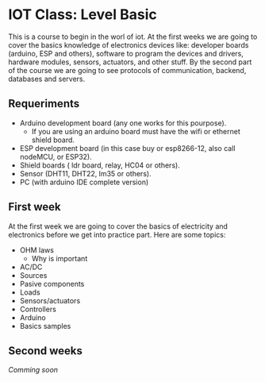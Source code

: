 # IOT Class: Level Basic

This is a course to begin in the worl of iot. At the first weeks we are going to cover the basics knowledge of electronics devices like: developer boards (arduino, ESP and others), software to program the devices and drivers, hardware modules, sensors, actuators, and other stuff. By the second part of the course we are going to see protocols of communication, backend, databases and servers.

## Requeriments

- Arduino development board (any one works for this pourpose).
    - If you are using an arduino board must have the wifi or ethernet shield board.
- ESP development board (in this case buy or esp8266-12, also call nodeMCU, or ESP32).
- Shield boards ( ldr board, relay, HC04 or others).
- Sensor (DHT11, DHT22, lm35 or others).
- PC (with arduino IDE complete version)


## First week
At the first week we are going to cover the basics of electricity and electronics before we get into practice part. Here are some topics:

- OHM laws
  - Why is important
- AC/DC
- Sources
- Pasive components
- Loads
- Sensors/actuators
- Controllers
- Arduino
- Basics samples

## Second weeks

*Comming soon*
